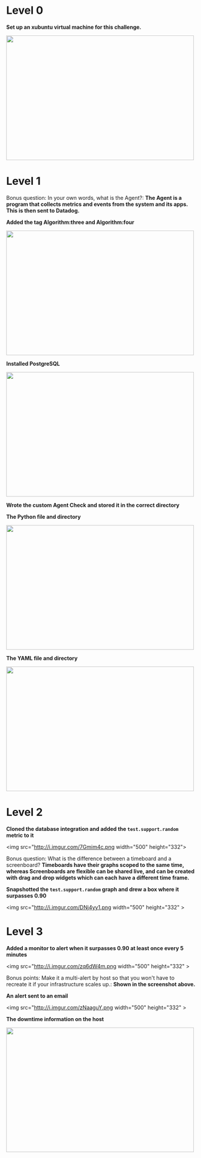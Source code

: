 # Level 0
**Set up an xubuntu virtual machine for this challenge.**

<img src="http://i.imgur.com/Zr3nj6i.png" width="500" height="332" >


# Level 1
Bonus question: In your own words, what is the Agent?: **The Agent is a program that collects metrics and events from the system and its apps. This is then sent to Datadog.**

**Added the tag Algorithm:three and Algorithm:four**


<img src="http://i.imgur.com/013yado.png" width="500" height="332" >


**Installed PostgreSQL**


<img src="http://i.imgur.com/36FHAnu.png" width="500" height="332" >


**Wrote the custom Agent Check and stored it in the correct directory**

**The Python file and directory**


<img src="http://i.imgur.com/IohQjlF.png" width="500" height="332" >


**The YAML file and directory**


<img src="http://i.imgur.com/scTP90Y.png" width="500" height="332" >


# Level 2
**Cloned the database integration and added the `test.support.random` metric to it**


<img src="http://i.imgur.com/7Gmim4c.png width="500" height="332">


Bonus question: What is the difference between a timeboard and a screenboard? **Timeboards have their graphs scoped to the same time, whereas Screenboards are flexible can be shared live, and can be created with drag and drop widgets which can each have a different time frame.**

**Snapshotted the `test.support.random` graph and drew a box where it surpasses 0.90**


<img src="http://i.imgur.com/DNj4yy1.png width="500" height="332" >


# Level 3
**Added a monitor to alert when it surpasses 0.90 at least once every 5 minutes**


<img src="http://i.imgur.com/zq6dW4m.png width="500" height="332" >


Bonus points: Make it a multi-alert by host so that you won't have to recreate it if your infrastructure scales up.: **Shown in the screenshot above.**

**An alert sent to an email**


<img src="http://i.imgur.com/zNaaguY.png width="500" height="332" >


**The downtime information on the host**


<img src="http://i.imgur.com/Z6eS4S8.png" width="500" height="332" >



